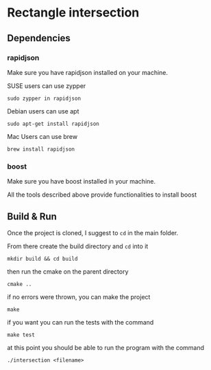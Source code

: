 # Rectangle intersection
## Dependencies
### rapidjson
Make sure you have rapidjson installed on your machine.

SUSE users can use zypper
```
sudo zypper in rapidjson
```
Debian users can use apt
```
sudo apt-get install rapidjson
```
Mac Users can use brew
```
brew install rapidjson
```
### boost
Make sure you have boost installed in your machine.

All the tools described above provide functionalities to install boost
## Build & Run
Once the project is cloned, I suggest to `cd` in the main folder. 

From there create the build directory and `cd` into it
```
mkdir build && cd build
```
then run the cmake on the parent directory
```
cmake ..
```
if no errors were thrown, you can make the project
```
make
```

if you want you can run the tests with the command
```
make test
```

at this point you should be able to run the program with the command
```
./intersection <filename>
```
